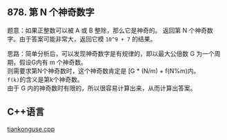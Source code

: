 ## 878. 第 N 个神奇数字  


题意：如果正整数可以被 A 或 B 整除，那么它是神奇的。
返回第 N 个神奇数字。由于答案可能非常大，返回它模 `10^9 + 7` 的结果。


思路：简单分析后，可以发现神奇数字是有规律的，即以最大公倍数 G 为一个周期，假设G内有 m 个神奇数。  
则需要求第N个神奇数时，这个神奇数肯定是 [G * (N/m) + f(N%m)内。  
`f(k)`的含义是第k个神奇数。  
由于 G 内的神奇数时有限的，所以很容易计算出来，从而计算出答案。  


## C++语言  

[tiankonguse.cpp](./tiankonguse.cpp)



